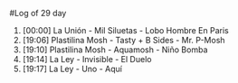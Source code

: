 #Log of 29 day

1. [00:00] La Unión - Mil Siluetas - Lobo Hombre En Paris
1. [19:06] Plastilina Mosh - Tasty + B Sides - Mr. P-Mosh
1. [19:10] Plastilina Mosh - Aquamosh - Niño Bomba
1. [19:14] La Ley - Invisible - El Duelo
1. [19:17] La Ley - Uno - Aquí
